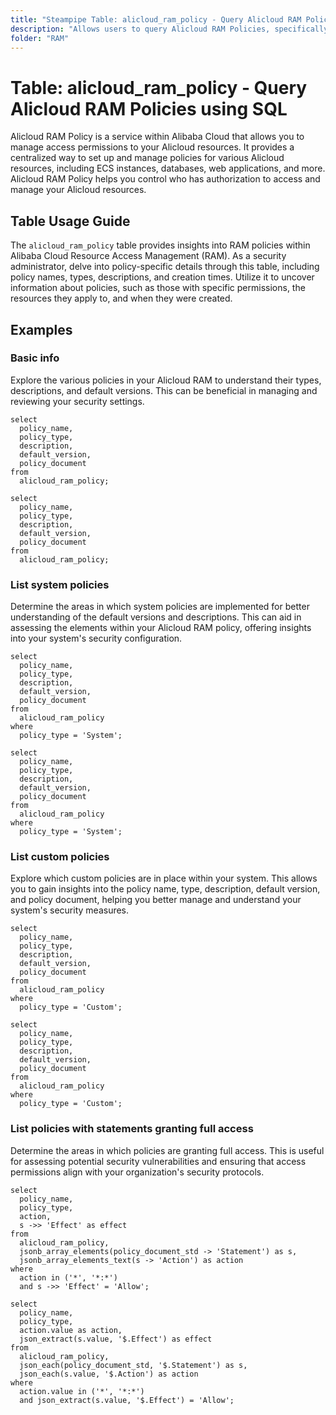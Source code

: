 ```yaml
---
title: "Steampipe Table: alicloud_ram_policy - Query Alicloud RAM Policies using SQL"
description: "Allows users to query Alicloud RAM Policies, specifically to retrieve information about the policy name, policy type, description, and creation time."
folder: "RAM"
---
```


# Table: alicloud_ram_policy - Query Alicloud RAM Policies using SQL

Alicloud RAM Policy is a service within Alibaba Cloud that allows you to manage access permissions to your Alicloud resources. It provides a centralized way to set up and manage policies for various Alicloud resources, including ECS instances, databases, web applications, and more. Alicloud RAM Policy helps you control who has authorization to access and manage your Alicloud resources.

## Table Usage Guide

The `alicloud_ram_policy` table provides insights into RAM policies within Alibaba Cloud Resource Access Management (RAM). As a security administrator, delve into policy-specific details through this table, including policy names, types, descriptions, and creation times. Utilize it to uncover information about policies, such as those with specific permissions, the resources they apply to, and when they were created.

## Examples

### Basic info
Explore the various policies in your Alicloud RAM to understand their types, descriptions, and default versions. This can be beneficial in managing and reviewing your security settings.

```sql+postgres
select
  policy_name,
  policy_type,
  description,
  default_version,
  policy_document
from
  alicloud_ram_policy;
```

```sql+sqlite
select
  policy_name,
  policy_type,
  description,
  default_version,
  policy_document
from
  alicloud_ram_policy;
```

### List system policies
Determine the areas in which system policies are implemented for better understanding of the default versions and descriptions. This can aid in assessing the elements within your Alicloud RAM policy, offering insights into your system's security configuration.

```sql+postgres
select
  policy_name,
  policy_type,
  description,
  default_version,
  policy_document
from
  alicloud_ram_policy
where
  policy_type = 'System';
```

```sql+sqlite
select
  policy_name,
  policy_type,
  description,
  default_version,
  policy_document
from
  alicloud_ram_policy
where
  policy_type = 'System';
```

### List custom policies
Explore which custom policies are in place within your system. This allows you to gain insights into the policy name, type, description, default version, and policy document, helping you better manage and understand your system's security measures.

```sql+postgres
select
  policy_name,
  policy_type,
  description,
  default_version,
  policy_document
from
  alicloud_ram_policy
where
  policy_type = 'Custom';
```

```sql+sqlite
select
  policy_name,
  policy_type,
  description,
  default_version,
  policy_document
from
  alicloud_ram_policy
where
  policy_type = 'Custom';
```

### List policies with statements granting full access
Determine the areas in which policies are granting full access. This is useful for assessing potential security vulnerabilities and ensuring that access permissions align with your organization's security protocols.

```sql+postgres
select
  policy_name,
  policy_type,
  action,
  s ->> 'Effect' as effect
from
  alicloud_ram_policy,
  jsonb_array_elements(policy_document_std -> 'Statement') as s,
  jsonb_array_elements_text(s -> 'Action') as action
where
  action in ('*', '*:*')
  and s ->> 'Effect' = 'Allow';
```

```sql+sqlite
select
  policy_name,
  policy_type,
  action.value as action,
  json_extract(s.value, '$.Effect') as effect
from
  alicloud_ram_policy,
  json_each(policy_document_std, '$.Statement') as s,
  json_each(s.value, '$.Action') as action
where
  action.value in ('*', '*:*')
  and json_extract(s.value, '$.Effect') = 'Allow';
```